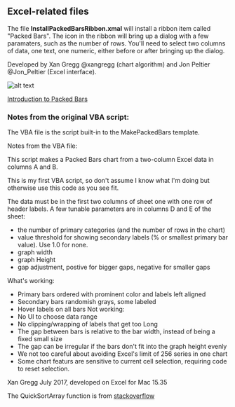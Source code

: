 ## Excel-related files

The file **InstallPackedBarsRibbon.xmal** will install a ribbon item called "Packed Bars". The
icon in the ribbon will bring up a dialog with a few paramaters, such as the number of rows.
You'll need to select two columns of data, one text, one numeric, either before or after
bringing up the dialog.

Developed by Xan Gregg @xangregg (chart algorithm) and Jon Peltier @Jon_Peltier (Excel interface).

![alt text](https://github.com/xangregg/packedbars/blob/master/excel/packedbarsdialog.png "Packed Bars dialog screenshot")

[Introduction to Packed Bars](https://community.jmp.com/t5/JMP-Blog/Introducing-packed-bars-a-new-chart-form/ba-p/39972)

### Notes from the original VBA script:

The VBA file is the script built-in to the MakePackedBars template.

Notes from the VBA file:

This script makes a Packed Bars chart from a two-column Excel data in columns A and B.

This is my first VBA script, so don't assume I know what I'm doing but otherwise use
this code as you see fit.

The data must be in the first two columns of sheet one with one row of header labels. A few
tunable parameters are in columns D and E of the sheet:
 *   the number of primary categories (and the number of rows in the chart)
 *   value threshold for showing secondary labels (% or smallest primary bar value). Use 1.0 for none.
 *   graph width
 *   graph Height
 *   gap adjustment, postive for bigger gaps, negative for smaller gaps

What's working:
 *  Primary bars ordered with prominent color and labels left aligned
 *  Secondary bars randomish grays, some labeled
 *  Hover labels on all bars
Not working:
 *  No UI to choose data range
 *  No clipping/wrapping of labels that get too Long
 *  The gap between bars is relative to the bar width, instead of being a fixed small size
 *  The gap can be irregular if the bars don't fit into the graph height evenly
 *  We not too careful about avoiding Excel's limit of 256 series in one chart
 *  Some chart featurs are sensitive to current cell selection, requiring code to reset selection.

Xan Gregg July 2017, developed on Excel for Mac 15.35

The QuickSortArray function is from
   [stackoverflow](https://stackoverflow.com/questions/4873182/sorting-a-multidimensionnal-array-in-vba/5104206#5104206)

